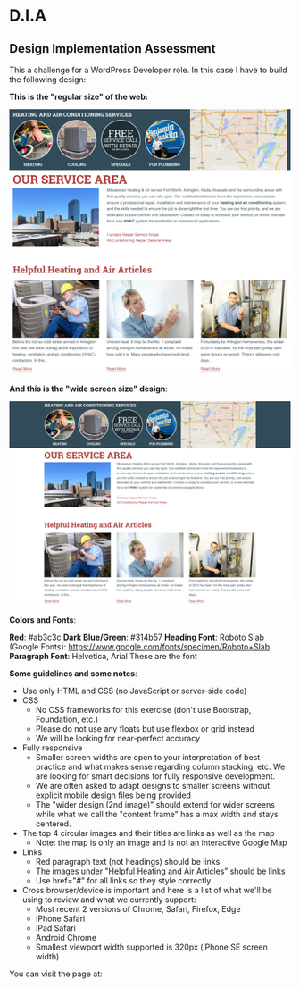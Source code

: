 # D.I.A

## Design Implementation Assessment

This a challenge for a WordPress Developer role. In this case I have to build the following design:

**This is the "regular size" of the web:**

![Webpage in regular screen size](./images/Assessment.jpg)

**And this is the "wide screen size" design**:

![Webpage in regular screen size](./images/Assessment-wider.jpg)

**Colors and Fonts**:

**Red**: #ab3c3c
**Dark Blue/Green**: #314b57
**Heading Font**: Roboto Slab (Google Fonts): https://www.google.com/fonts/specimen/Roboto+Slab
**Paragraph Font**: Helvetica, Arial These are the font

**Some guidelines and some notes**:

* Use only HTML and CSS (no JavaScript or server-side code)
* CSS
  * No CSS frameworks for this exercise (don't use Bootstrap, Foundation, etc.)
  * Please do not use any floats but use flexbox or grid instead
  * We will be looking for near-perfect accuracy
* Fully responsive
  * Smaller screen widths are open to your interpretation of best-practice and what makes sense regarding column stacking, etc. We are looking for smart decisions for fully responsive development.
  * We are often asked to adapt designs to smaller screens without explicit mobile design files being provided
  * The "wider design (2nd image)" should extend for wider screens while what we call the "content frame" has a max width and stays centered.
* The top 4 circular images and their titles are links as well as the map
  * Note: the map is only an image and is not an interactive Google Map
* Links
  * Red paragraph text (not headings) should be links
  * The images under "Helpful Heating and Air Articles” should be links
  * Use href="#" for all links so they style correctly
* Cross browser/device is important and here is a list of what we'll be using to review and what we currently support:
  * Most recent 2 versions of Chrome, Safari, Firefox, Edge
  * iPhone Safari
  * iPad Safari
  * Android Chrome
  * Smallest viewport width supported is 320px (iPhone SE screen width)

You can visit the page at: 

